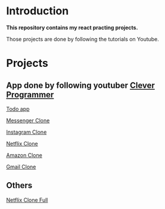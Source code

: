 # Introduction

**This repository contains my react practing projects.**

Those projects are done by following the tutorials on Youtube.

# Projects

## App done by following youtuber [Clever Programmer](https://www.youtube.com/channel/UCqrILQNl5Ed9Dz6CGMyvMTQ)

[Todo app](https://github.com/TamTran72111/react-practices/tree/master/todo-app)

[Messenger Clone](https://github.com/TamTran72111/react-practices/tree/master/facebook-messenger-clone)

[Instagram Clone](https://github.com/TamTran72111/react-practices/tree/master/instagram-clone)

[Netflix Clone](https://github.com/TamTran72111/react-practices/tree/master/netflix-clone)

[Amazon Clone](https://github.com/TamTran72111/react-practices/tree/master/amazon-clone)

[Gmail Clone](https://github.com/TamTran72111/react-practices/tree/master/gmail-clone)

## Others

[Netflix Clone Full](https://github.com/TamTran72111/react-practices/tree/master/netflix-clone-full)
